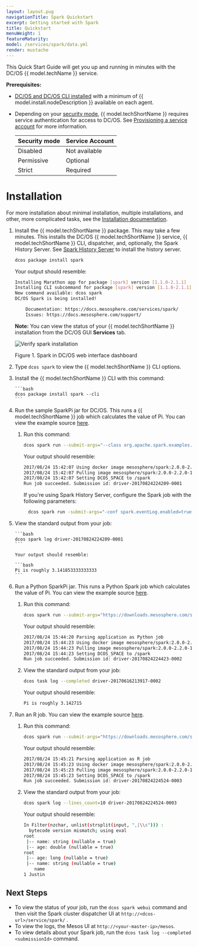 ```yaml
---
layout: layout.pug
navigationTitle: Spark Quickstart
excerpt: Getting started with Spark
title: Quickstart
menuWeight: 1
featureMaturity:
model: /services/spark/data.yml
render: mustache
---
```


This Quick Start Guide will get you up and running in minutes with the DC/OS {{ model.techName }} service.

**Prerequisites:**

-  [DC/OS and DC/OS CLI installed](https://docs.mesosphere.com/latest/installing/) with a minimum of {{ model.install.nodeDescription }} available on each agent.
-  Depending on your [security mode](https://docs.mesosphere.com/latest/overview/security/security-modes/), {{ model.techShortName }} requires service authentication for access to DC/OS. See [Provisioning a service account](/services/spark/2.3.1-2.2.1-2/security/#provisioning-a-service-account) for more information.

   | Security mode | Service Account |
   |---------------|-----------------------|
   | Disabled      | Not available   |
   | Permissive    | Optional   |
   | Strict        | Required |


# Installation

For more installation about minimal installation, multiple installations, and other, more complicated tasks, see the [Installation documentation](/services/spark/2.3.1-2.2.1-2/install/).
1.  Install the {{ model.techShortName }} package. This may take a few minutes. This installs the  DC/OS {{ model.techShortName }} service, {{ model.techShortName }} CLI, dispatcher, and, optionally, the Spark History Server. See [Spark History Server](/services/spark/2.3.1-2.2.1-2/history-server/) to install the history server.

    ```bash
    dcos package install spark
    ```

    Your output should resemble:

    ```bash
    Installing Marathon app for package [spark] version [1.1.0-2.1.1]
    Installing CLI subcommand for package [spark] version [1.1.0-2.1.1]
    New command available: dcos spark
    DC/OS Spark is being installed!

    	Documentation: https://docs.mesosphere.com/services/spark/
    	Issues: https://docs.mesosphere.com/support/
    ```
    **Note:** You can view the status of your {{ model.techShortName }} installation from the DC/OS GUI **Services** tab.
       
       ![Verify spark installation](/services/img/spark-dashboard.png)

       Figure 1. Spark in DC/OS web interface dashboard
       
1. Type `dcos spark` to view the {{ model.techShortName }} CLI options.
1. Install the {{ model.techShortName }} CLI with this command:
     
       ```bash
       dcos package install spark --cli
       ```


1.  Run the sample SparkPi jar for DC/OS. This runs a {{ model.techShortName }} job which calculates the value of Pi. You can view the example source [here](https://downloads.mesosphere.com/spark/assets/spark-examples_2.11-2.0.1.jar). 

    1.  Run this command:

        ```bash
        dcos spark run --submit-args="--class org.apache.spark.examples.SparkPi https://downloads.mesosphere.com/spark/assets/spark-examples_2.11-2.0.1.jar 30"
        ```

        Your output should resemble:

        ```bash
        2017/08/24 15:42:07 Using docker image mesosphere/spark:2.0.0-2.2.0-1-hadoop-2.6 for drivers
        2017/08/24 15:42:07 Pulling image mesosphere/spark:2.0.0-2.2.0-1-hadoop-2.6 for executors, by default. To bypass set spark.mesos.executor.docker.forcePullImage=false
        2017/08/24 15:42:07 Setting DCOS_SPACE to /spark
        Run job succeeded. Submission id: driver-20170824224209-0001
        ```
        If you're using Spark History Server, configure the Spark job with the following parameters:

     ```bash
          dcos spark run -submit-args="-conf spark.eventLog.enabled=true --conf spark.eventLog.dir=hdfs://hdfs/history --class org.apache.spark.examples.SparkPi https://downloads.mesosphere.com/spark/assets/spark-examples_2.11-2.0.1.jar 30"
     ```



1.  View the standard output from your job:

        ```bash
        dcos spark log driver-20170824224209-0001
        ```

        Your output should resemble:

        ```bash
        Pi is roughly 3.141853333333333
        ```

1.  Run a Python SparkPi jar. This runs a Python Spark job which calculates the value of Pi. You can view the example source [here](https://downloads.mesosphere.com/spark/examples/pi.py).

    1.  Run this command:

        ```bash
        dcos spark run --submit-args="https://downloads.mesosphere.com/spark/examples/pi.py 30"
        ```

        Your output should resemble:

        ```bash
        2017/08/24 15:44:20 Parsing application as Python job
        2017/08/24 15:44:23 Using docker image mesosphere/spark:2.0.0-2.2.0-1-hadoop-2.6 for drivers
        2017/08/24 15:44:23 Pulling image mesosphere/spark:2.0.0-2.2.0-1-hadoop-2.6 for executors, by default. To bypass set spark.mesos.executor.docker.forcePullImage=false
        2017/08/24 15:44:23 Setting DCOS_SPACE to /spark
        Run job succeeded. Submission id: driver-20170824224423-0002
        ```

    1.  View the standard output from your job:

        ```bash
        dcos task log --completed driver-20170616213917-0002
        ```

        Your output should resemble:

        ```bash
        Pi is roughly 3.142715
        ```

1.  Run an R job. You can view the example source [here](https://downloads.mesosphere.com/spark/examples/dataframe.R).

    1.  Run this command:

        ```bash
        dcos spark run --submit-args="https://downloads.mesosphere.com/spark/examples/dataframe.R"
        ```

        Your output should resemble:

        ```bash
        2017/08/24 15:45:21 Parsing application as R job
        2017/08/24 15:45:23 Using docker image mesosphere/spark:2.0.0-2.2.0-1-hadoop-2.6 for drivers
        2017/08/24 15:45:23 Pulling image mesosphere/spark:2.0.0-2.2.0-1-hadoop-2.6 for executors, by default. To bypass set spark.mesos.executor.docker.forcePullImage=false
        2017/08/24 15:45:23 Setting DCOS_SPACE to /spark
        Run job succeeded. Submission id: driver-20170824224524-0003
        ```

    1.  View the standard output from your job:

        ```bash
        dcos spark log --lines_count=10 driver-20170824224524-0003
        ```

        Your output should resemble:

        ```bash
        In Filter(nzchar, unlist(strsplit(input, ",|\\s"))) :
          bytecode version mismatch; using eval
        root
         |-- name: string (nullable = true)
         |-- age: double (nullable = true)
        root
         |-- age: long (nullable = true)
         |-- name: string (nullable = true)
            name
        1 Justin        
        ```

## Next Steps

- To view the status of your job, run the `dcos spark webui` command and then visit the Spark cluster dispatcher UI at `http://<dcos-url>/service/spark/` .
- To view the logs, the Mesos UI at `http://<your-master-ip>/mesos`.
- To view details about your Spark job, run the `dcos task log --completed <submissionId>` command.
